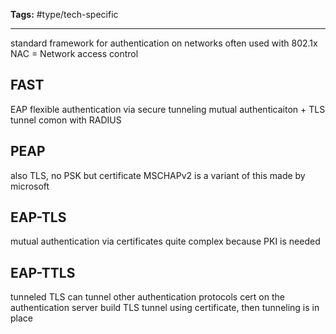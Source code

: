 **Tags:** #type/tech-specific

---
standard framework for authentication on networks
often used with 802.1x
NAC = Network access control

## FAST
EAP flexible authentication via secure tunneling
mutual authenticaiton + TLS tunnel
comon with RADIUS

## PEAP
also TLS, no PSK but certificate
MSCHAPv2 is a variant of this made by microsoft 

## EAP-TLS
mutual authentication via certificates
quite complex because PKI is needed

## EAP-TTLS
tunneled TLS 
can tunnel other authentication protocols
cert on the authentication server build TLS tunnel using certificate, then tunneling is in place
